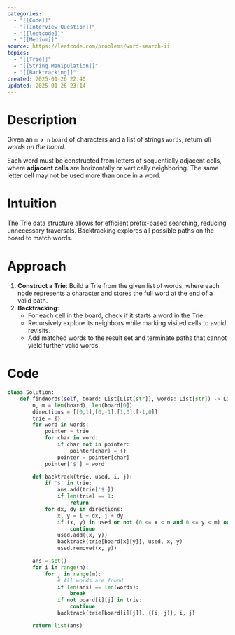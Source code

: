 ```yaml
---
categories:
  - "[[Code]]"
  - "[[Interview Question]]"
  - "[[leetcode]]"
  - "[[Medium]]"
source: https://leetcode.com/problems/word-search-ii
topics:
  - "[[Trie]]"
  - "[[String Manipulation]]"
  - "[[Backtracking]]"
created: 2025-01-26 22:40
updated: 2025-01-26 23:14
---
```

# Description
Given an `m x n` `board` of characters and a list of strings `words`, return _all words on the board_.

Each word must be constructed from letters of sequentially adjacent cells, where **adjacent cells** are horizontally or vertically neighboring. The same letter cell may not be used more than once in a word.
# **Intuition**
The Trie data structure allows for efficient prefix-based searching, reducing unnecessary traversals. Backtracking explores all possible paths on the board to match words.
# **Approach**
1. **Construct a Trie**: Build a Trie from the given list of words, where each node represents a character and stores the full word at the end of a valid path.
2. **Backtracking**:
    - For each cell in the board, check if it starts a word in the Trie.
    - Recursively explore its neighbors while marking visited cells to avoid revisits.
    - Add matched words to the result set and terminate paths that cannot yield further valid words.
# Code
```python
class Solution:
    def findWords(self, board: List[List[str]], words: List[str]) -> List[str]:
        n, m = len(board), len(board[0])
        directions = [[0,1],[0,-1],[1,0],[-1,0]]
        trie = {}
        for word in words:
            pointer = trie
            for char in word:
                if char not in pointer:
                    pointer[char] = {}
                pointer = pointer[char]
            pointer['$'] = word

        def backtrack(trie, used, i, j):
            if '$' in trie:
                ans.add(trie['$'])
                if len(trie) == 1:
                    return
            for dx, dy in directions:
                x, y = i + dx, j + dy
                if (x, y) in used or not (0 <= x < n and 0 <= y < m) or board[x][y] not in trie:
                    continue
                used.add((x, y))
                backtrack(trie[board[x][y]], used, x, y)
                used.remove((x, y))

        ans = set()
        for i in range(n):
            for j in range(m):
                # All words are found
                if len(ans) == len(words):
                    break
                if not board[i][j] in trie:
                    continue
                backtrack(trie[board[i][j]], {(i, j)}, i, j)

        return list(ans)

```